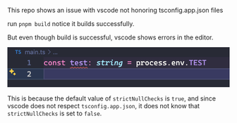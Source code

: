 This repo shows an issue with vscode not honoring tsconfig.app.json files

run `pnpm build`
notice it builds successfully.

But even though build is successful, vscode shows errors in the editor.

![editor_error.png](editor_error.png)

This is because the default value of `strictNullChecks` is `true`, and since vscode does not respect `tsconfig.app.json`, it does not know that `strictNullChecks` is set to `false`.
